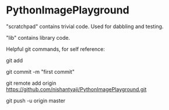 # PythonImagePlayground

"scratchpad" contains trivial code. Used for dabbling and testing.

"lib" contains library code.

Helpful git commands, for self reference:

git add

git commit -m "first commit"

git remote add origin https://github.com/nishantyaji/PythonImagePlayground.git

git push -u origin master
